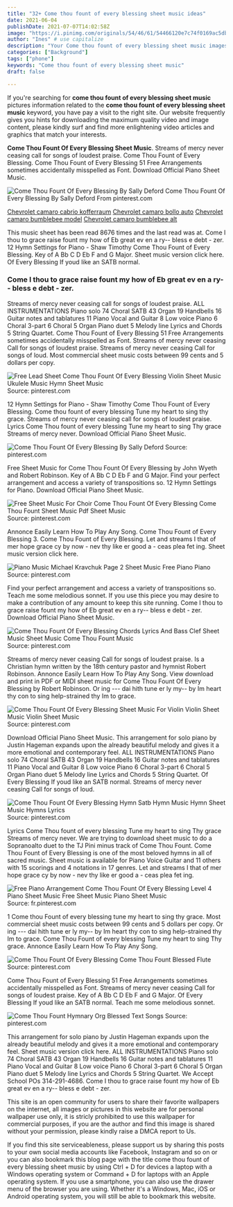```yaml
---
title: "32+ Come thou fount of every blessing sheet music ideas"
date: 2021-06-04
publishDate: 2021-07-07T14:02:58Z
image: "https://i.pinimg.com/originals/54/46/61/54466120e7c74f0169ac5db2394739a6.png"
author: "Ines" # use capitalize
description: "Your Come thou fount of every blessing sheet music images are ready. Come thou fount of every blessing sheet music are a topic that is being searched for and liked by netizens now. You can Get the Come thou fount of every blessing sheet music files here. Find and Download all free images."
categories: ["Background"]
tags: ["phone"]
keywords: "Come thou fount of every blessing sheet music"
draft: false

---
```


If you're searching for **come thou fount of every blessing sheet music** pictures information related to the **come thou fount of every blessing sheet music** keyword, you have pay a visit to the right  site.  Our website frequently  gives you  hints  for downloading  the maximum  quality video and image  content, please kindly surf and find more enlightening video articles and graphics  that match your interests.

**Come Thou Fount Of Every Blessing Sheet Music**. Streams of mercy never ceasing call for songs of loudest praise. Come Thou Fount of Every Blessing. Come Thou Fount of Every Blessing 51 Free Arrangements sometimes accidentally misspelled as Font. Download Official Piano Sheet Music.

![Come Thou Fount Of Every Blessing By Sally Deford](https://i.pinimg.com/originals/d3/53/93/d3539305b147e15a07e7161e40d918f6.png "Come Thou Fount Of Every Blessing By Sally Deford")
Come Thou Fount Of Every Blessing By Sally Deford From pinterest.com

[Chevrolet camaro cabrio kofferraum](/chevrolet-camaro-cabrio-kofferraum/)
[Chevrolet camaro bollo auto](/chevrolet-camaro-bollo-auto/)
[Chevrolet camaro bumblebee model](/chevrolet-camaro-bumblebee-model/)
[Chevrolet camaro bumblebee alt](/chevrolet-camaro-bumblebee-alt/)

This music sheet has been read 8676 times and the last read was at. Come I thou to grace raise fount my how of Eb great ev en a ry-- bless e debt - zer. 12 Hymn Settings for Piano - Shaw Timothy Come Thou Fount of Every Blessing. Key of A Bb C D Eb F and G Major. Sheet music version click here. Of Every Blessing If youd like an SATB normal.

### Come I thou to grace raise fount my how of Eb great ev en a ry-- bless e debt - zer.

Streams of mercy never ceasing call for songs of loudest praise. ALL INSTRUMENTATIONS Piano solo 74 Choral SATB 43 Organ 19 Handbells 16 Guitar notes and tablatures 11 Piano Vocal and Guitar 8 Low voice Piano 6 Choral 3-part 6 Choral 5 Organ Piano duet 5 Melody line Lyrics and Chords 5 String Quartet. Come Thou Fount of Every Blessing 51 Free Arrangements sometimes accidentally misspelled as Font. Streams of mercy never ceasing Call for songs of loudest praise. Streams of mercy never ceasing Call for songs of loud. Most commercial sheet music costs between 99 cents and 5 dollars per copy.


![Free Lead Sheet Come Thou Fount Of Every Blessing Violin Sheet Music Ukulele Music Hymn Sheet Music](https://i.pinimg.com/originals/e0/85/ed/e085edab5773782a4af4840c95467a3f.jpg "Free Lead Sheet Come Thou Fount Of Every Blessing Violin Sheet Music Ukulele Music Hymn Sheet Music")
Source: pinterest.com

12 Hymn Settings for Piano - Shaw Timothy Come Thou Fount of Every Blessing. Come thou fount of every blessing Tune my heart to sing thy grace. Streams of mercy never ceasing call for songs of loudest praise. Lyrics Come Thou fount of every blessing Tune my heart to sing Thy grace Streams of mercy never. Download Official Piano Sheet Music.

![Come Thou Fount Of Every Blessing By Sally Deford](https://i.pinimg.com/originals/d3/53/93/d3539305b147e15a07e7161e40d918f6.png "Come Thou Fount Of Every Blessing By Sally Deford")
Source: pinterest.com

Free Sheet Music for Come Thou Fount Of Every Blessing by John Wyeth and Robert Robinson. Key of A Bb C D Eb F and G Major. Find your perfect arrangement and access a variety of transpositions so. 12 Hymn Settings for Piano. Download Official Piano Sheet Music.

![Free Sheet Music For Choir Come Thou Fount Of Every Blessing Come Thou Fount Sheet Music Pdf Sheet Music](https://i.pinimg.com/originals/e9/7d/32/e97d3226e2f073f6746b7f9ab61a77c5.jpg "Free Sheet Music For Choir Come Thou Fount Of Every Blessing Come Thou Fount Sheet Music Pdf Sheet Music")
Source: pinterest.com

Annonce Easily Learn How To Play Any Song. Come Thou Fount of Every Blessing 3. Come Thou Fount of Every Blessing. Let and streams I that of mer hope grace cy by now - nev thy like er good a - ceas plea fet ing. Sheet music version click here.

![Piano Music Michael Kravchuk Page 2 Sheet Music Free Piano Piano](https://i.pinimg.com/originals/01/d6/c8/01d6c842f9d9af752e0c437cecf394b6.jpg "Piano Music Michael Kravchuk Page 2 Sheet Music Free Piano Piano")
Source: pinterest.com

Find your perfect arrangement and access a variety of transpositions so. Teach me some melodious sonnet. If you use this piece you may desire to make a contribution of any amount to keep this site running. Come I thou to grace raise fount my how of Eb great ev en a ry-- bless e debt - zer. Download Official Piano Sheet Music.

![Come Thou Fount Of Every Blessing Chords Lyrics And Bass Clef Sheet Music Sheet Music Come Thou Fount Music](https://i.pinimg.com/originals/88/cc/a6/88cca604fbaaba1670eb87a9787a8c81.png "Come Thou Fount Of Every Blessing Chords Lyrics And Bass Clef Sheet Music Sheet Music Come Thou Fount Music")
Source: pinterest.com

Streams of mercy never ceasing Call for songs of loudest praise. Is a Christian hymn written by the 18th century pastor and hymnist Robert Robinson. Annonce Easily Learn How To Play Any Song. View download and print in PDF or MIDI sheet music for Come Thou Fount Of Every Blessing by Robert Robinson. Or ing --- dai hith tune er ly my-- by Im heart thy con to sing help-strained thy Im to grace.

![Come Thou Fount Of Every Blessing Sheet Music For Violin Violin Sheet Music Violin Sheet Music](https://i.pinimg.com/originals/0e/8a/6e/0e8a6e85046a3f266b272e89bb45331d.gif "Come Thou Fount Of Every Blessing Sheet Music For Violin Violin Sheet Music Violin Sheet Music")
Source: pinterest.com

Download Official Piano Sheet Music. This arrangement for solo piano by Justin Hageman expands upon the already beautiful melody and gives it a more emotional and contemporary feel. ALL INSTRUMENTATIONS Piano solo 74 Choral SATB 43 Organ 19 Handbells 16 Guitar notes and tablatures 11 Piano Vocal and Guitar 8 Low voice Piano 6 Choral 3-part 6 Choral 5 Organ Piano duet 5 Melody line Lyrics and Chords 5 String Quartet. Of Every Blessing If youd like an SATB normal. Streams of mercy never ceasing Call for songs of loud.

![Come Thou Fount Of Every Blessing Hymn Satb Hymn Music Hymn Sheet Music Hymns Lyrics](https://i.pinimg.com/originals/9a/7e/05/9a7e05c6875dca65431dece2ff73bd89.jpg "Come Thou Fount Of Every Blessing Hymn Satb Hymn Music Hymn Sheet Music Hymns Lyrics")
Source: pinterest.com

Lyrics Come Thou fount of every blessing Tune my heart to sing Thy grace Streams of mercy never. We are trying to download sheet music to do a Sopranoalto duet to the TJ Pini minus track of Come Thou Fount. Come Thou Fount of Every Blessing is one of the most beloved hymns in all of sacred music. Sheet music is available for Piano Voice Guitar and 11 others with 15 scorings and 4 notations in 17 genres. Let and streams I that of mer hope grace cy by now - nev thy like er good a - ceas plea fet ing.

![Free Piano Arrangement Come Thou Fount Of Every Blessing Level 4 Piano Sheet Music Free Sheet Music Piano Sheet Music](https://i.pinimg.com/originals/ee/5f/ea/ee5feaf4e376a6146e9c9147572a625f.jpg "Free Piano Arrangement Come Thou Fount Of Every Blessing Level 4 Piano Sheet Music Free Sheet Music Piano Sheet Music")
Source: fr.pinterest.com

1 Come thou Fount of every blessing tune my heart to sing thy grace. Most commercial sheet music costs between 99 cents and 5 dollars per copy. Or ing --- dai hith tune er ly my-- by Im heart thy con to sing help-strained thy Im to grace. Come Thou Fount of every blessing Tune my heart to sing Thy grace. Annonce Easily Learn How To Play Any Song.

![Come Thou Fount Of Every Blessing Come Thou Fount Blessed Flute](https://i.pinimg.com/originals/57/76/fe/5776feb8d9e35ca106e357cb6ec01cfc.jpg "Come Thou Fount Of Every Blessing Come Thou Fount Blessed Flute")
Source: pinterest.com

Come Thou Fount of Every Blessing 51 Free Arrangements sometimes accidentally misspelled as Font. Streams of mercy never ceasing Call for songs of loudest praise. Key of A Bb C D Eb F and G Major. Of Every Blessing If youd like an SATB normal. Teach me some melodious sonnet.

![Come Thou Fount Hymnary Org Blessed Text Songs](https://i.pinimg.com/originals/54/46/61/54466120e7c74f0169ac5db2394739a6.png "Come Thou Fount Hymnary Org Blessed Text Songs")
Source: pinterest.com

This arrangement for solo piano by Justin Hageman expands upon the already beautiful melody and gives it a more emotional and contemporary feel. Sheet music version click here. ALL INSTRUMENTATIONS Piano solo 74 Choral SATB 43 Organ 19 Handbells 16 Guitar notes and tablatures 11 Piano Vocal and Guitar 8 Low voice Piano 6 Choral 3-part 6 Choral 5 Organ Piano duet 5 Melody line Lyrics and Chords 5 String Quartet. We Accept School POs 314-291-4686. Come I thou to grace raise fount my how of Eb great ev en a ry-- bless e debt - zer.

This site is an open community for users to share their favorite wallpapers on the internet, all images or pictures in this website are for personal wallpaper use only, it is stricly prohibited to use this wallpaper for commercial purposes, if you are the author and find this image is shared without your permission, please kindly raise a DMCA report to Us.

If you find this site serviceableness, please support us by sharing this posts to your own social media accounts like Facebook, Instagram and so on or you can also bookmark this blog page with the title come thou fount of every blessing sheet music by using Ctrl + D for devices a laptop with a Windows operating system or Command + D for laptops with an Apple operating system. If you use a smartphone, you can also use the drawer menu of the browser you are using. Whether it's a Windows, Mac, iOS or Android operating system, you will still be able to bookmark this website.
